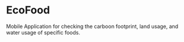 # EcoFood
Mobile Application for checking the carboon footprint, land usage, and water usage of specific foods.

